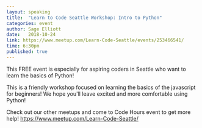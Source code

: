 ```yaml
---
layout: speaking
title:  "Learn to Code Seattle Workshop: Intro to Python"
categories: event
author: Sage Elliott
date:   2018-10-24
link: https://www.meetup.com/Learn-Code-Seattle/events/253466541/
time: 6:30pm
published: true
---
```


This FREE event is especially for aspiring coders in Seattle who want to learn the basics of Python!

This is a friendly workshop focused on learning the basics of the javascript for beginners! We hope you'll leave excited and more comfortable using Python!

Check out our other meetups and come to Code Hours event to get more help! https://www.meetup.com/Learn-Code-Seattle/